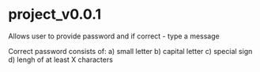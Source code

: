 # project_v0.0.1

Allows user to provide password and if correct - type a message

Correct password consists of:
a) small letter
b) capital letter
c) special sign
d) lengh of at least X characters
